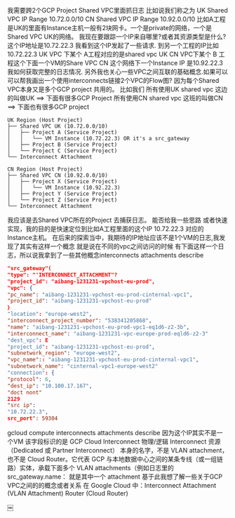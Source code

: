 

我需要跨2个GCP Project Shared VPC里面抓日志
比如说我们称之为
UK Shared VPC IP Range 10.72.0.0/10
CN Shared VPC IP Range 10.92.0.0/10
比如A工程是UK的里面有Instance主机一般有2块网卡。一个是private的网络，一个是Shared VPC UK的网络。 
我现在要跟踪一个IP来自哪里?或者其资源类型是什么?这个IP地址是10.72.22.3 我看到这个IP发起了一些请求.
到另一个工程的IP比如10.72.22.3
UK VPC 下某个 A工程对应的是shared vpc UK 
CN VPC下某个 B 工程这个下面一个VM的Share VPC CN 这个网络下一个Instance IP 是10.92.22.3
我如何获取完整的日志情况. 另外我也关心一些VPC之间互联的基础概念.如果可以可以帮我画出一个使用interconnects链接2个VPC的Flow图? 
因为每个Shared VPC本身又是多个GCP project 共用的。 比如我们
所有使用UK shared vpc 这边的叫做UK ==> 下面有很多GCP Project 
所有使用CN shared vpc 这班的叫做CN ==> 下面也有很多GCP project
```
UK Region (Host Project)
├── Shared VPC UK (10.72.0.0/10)
│   ├── Project A (Service Project)
│   │   └── VM Instance (10.72.22.3) OR it's a src_gateway
│   ├── Project B (Service Project)
│   └── Project C (Service Project)
└── Interconnect Attachment

CN Region (Host Project)
├── Shared VPC CN (10.92.0.0/10)
│   ├── Project X (Service Project)
│   │   └── VM Instance (10.92.22.3)
│   ├── Project Y (Service Project)
│   └── Project Z (Service Project)
└── Interconnect Attachment
```

我应该是去Shared VPC所在的Project 去捕获日志。 
能否给我一些思路 或者快速实现，我的目的是快速定位到比如A工程里面的这个IP 10.72.22.3 对应的Instance主机。
在后来的探索当中，我期待的IP地址应该不是1个VM的日志,我发现了其实有这样一个概念 就是说在不同的vpc之间访问的时候 有下面这样一个日志，所以说我拿到了一些其他概念interconnects attachments describe
```json
"src_gateway"(
"type": "'INTERCONNECT_ATTACHMENT"?
"project_id": "aibang-1231231-vpchost-eu-prod",
"vpc": {
"pc_name": "aibang-1231231-vpchost-eu-prod-cinternal-vpc1",
"project_id": "aibang-1231231-vpchost-eu-prod"
｝
"location": "europe-west2",
"interconnect_project_number": "538341205868",
"name": "aibang-1231231-vpchost-eu-prod-vpc1-eq1d6-z2-3b",
"interconnect_name": "aibang-1231231-vpc-europe-prod-eqld6-z2-3"
"dest_vpc": E
"project_id": "aibang-1231231-vpchost-eu-prod",
"subnetwork_region": "europe-west2",
"vpc_name":: "aibang-1231231-vpchost-eu-prod-cinternal-vpc1",
"subnetwork_name": "cinternal-vpc1-europe-west2"
"connection": {
"protocol": 6,
"dest_ip": "10.100.17.167",
"doct nont"
2129
"src ip":
"10.72.22.3",
src_port": 59304
```

gcloud compute interconnects attachments describe
因为这个IP其实不是一个VM
该字段标识的是 GCP Cloud Interconnect 物理/逻辑
Interconnect 资源 （Dedicated 或 Partner Interconnect） 本身的名字，不是 VLAN attachment，也不是 Cloud Router。它代表
GCP 与本地数据中心之间的某条专线（或一组链路）实体，承载下面多个 VLAN attachments（例如日志里的 src_gateway.name：
就是其中一个 attachment
基于此我想了解一些关于GCP VPC之间的的概念或者关系
在 Google Cloud 中：Interconnect Attachment (VLAN Attachment) Router (Cloud Router)

￼
